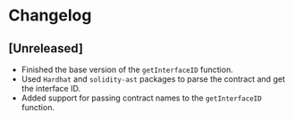 # Changelog

## [Unreleased]

* Finished the base version of the `getInterfaceID` function.
* Used `Hardhat` and `solidity-ast` packages to parse the contract and get the interface ID.
* Added support for passing contract names to the `getInterfaceID` function.

